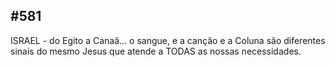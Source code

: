 ## #581 

ISRAEL - do Egito a Canaã... o sangue, e a canção e a Coluna são diferentes sinais do mesmo Jesus que atende a TODAS as nossas necessidades.